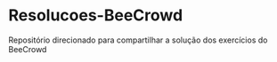 # Resolucoes-BeeCrowd
Repositório direcionado para compartilhar a solução dos exercícios do BeeCrowd 
